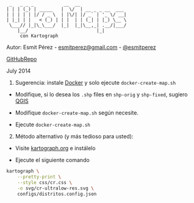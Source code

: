 ```
 _   _ _ _           __  __                 
| | | (_) | _____   |  \/  | __ _ _ __  ___ 
| | | | | |/ / _ \  | |\/| |/ _` | '_ \/ __|
| |_| | |   < (_) | | |  | | (_| | |_) \__ \
 \___// |_|\_\___/  |_|  |_|\__,_| .__/|___/
    |__/                         |_|        
     con Kartograph
```

Autor: Esmit Pérez - esmitperez@gmail.com - [@esmitperez](http://twitter.com/@esmitperez)

[GitHubRepo](https://github.com/esmitperez/Ujko-svg)

July 2014


1) Sugerencia: instale [Docker](http://Docker.io) y solo ejecute ```docker-create-map.sh```

- Modifique, si lo desea los ```.shp``` files en ```shp-orig``` y ```shp-fixed```, sugiero 
[QGIS](http://www.qgis.org/)

- Modifique ```docker-create-map.sh``` según necesite.

- Ejecute ```docker-create-map.sh```


2) Método alternativo (y más tedioso para usted):

- Visite [kartograph.org](http://kartograph.org) e instálelo

- Ejecute el siguiente comando 

```bash
kartograph \
	--pretty-print \
	--style css/cr.css \
	-o svg/cr-ultralow-res.svg \
	configs/distritos.config.json
```
